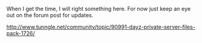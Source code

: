 When I get the time, I will right something here. For now just keep an eye out on the forum post for updates.

http://www.tunngle.net/community/topic/90991-dayz-private-server-files-pack-1726/